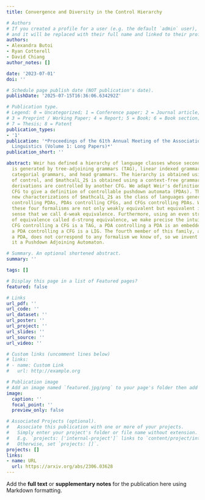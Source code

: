 ```yaml
---
title: Convergence and Diversity in the Control Hierarchy

# Authors
# If you created a profile for a user (e.g. the default `admin` user), write the username (folder name) here
# and it will be replaced with their full name and linked to their profile.
authors:
- Alexandra Butoi
- Ryan Cotterell
- David Chiang
author_notes: []

date: '2023-07-01'
doi: ''

# Schedule page publish date (NOT publication's date).
publishDate: '2025-07-15T16:36:06.634292Z'

# Publication type.
# Legend: 0 = Uncategorized; 1 = Conference paper; 2 = Journal article;
# 3 = Preprint / Working Paper; 4 = Report; 5 = Book; 6 = Book section;
# 7 = Thesis; 8 = Patent
publication_types:
- '1'
publication: '*Proceedings of the 61th Annual Meeting of the Association for Computational
  Linguistics (Volume 1: Long Papers)*'
publication_short: ''

abstract: Weir has defined a hierarchy of language classes whose second member ($mathcalL_2$)
  is generated by tree-adjoining grammars (TAG), linear indexed grammars (LIG), combinatory
  categorial grammars, and head grammars. The hierarchy is obtained using the mechanism
  of control, and $mathcalL_2$ is obtained using a context-free grammar (CFG) whose
  derivations are controlled by another CFG. We adapt Weir's definition of a controllable
  CFG to give a definition of controllable pushdown automata (PDAs). This yields three
  new characterizations of $mathcalL_2$ as the class of languages generated by PDAs
  controlling PDAs, PDAs controlling CFGs, and CFGs controlling PDAs. We show that
  these four formalisms are not only weakly equivalent but equivalent in a stricter
  sense that we call d-weak equivalence. Furthermore, using an even stricter notion
  of equivalence called d-strong equivalence, we make precise the intuition that a
  CFG controlling a CFG is a TAG, a PDA controlling a PDA is an embedded PDA, and
  a PDA controlling a CFG is a LIG. The fourth member of this family, a CFG controlling
  a PDA, does not correspond to any formalism we know of, so we invent one and call
  it a Pushdown Adjoining Automaton.

# Summary. An optional shortened abstract.
summary: ''

tags: []

# Display this page in a list of Featured pages?
featured: false

# Links
url_pdf: ''
url_code: ''
url_dataset: ''
url_poster: ''
url_project: ''
url_slides: ''
url_source: ''
url_video: ''

# Custom links (uncomment lines below)
# links:
# - name: Custom Link
#   url: http://example.org

# Publication image
# Add an image named `featured.jpg/png` to your page's folder then add a caption below.
image:
  caption: ''
  focal_point: ''
  preview_only: false

# Associated Projects (optional).
#   Associate this publication with one or more of your projects.
#   Simply enter your project's folder or file name without extension.
#   E.g. `projects: ['internal-project']` links to `content/project/internal-project/index.md`.
#   Otherwise, set `projects: []`.
projects: []
links:
- name: URL
  url: https://arxiv.org/abs/2306.03628
---
```


Add the **full text** or **supplementary notes** for the publication here using Markdown formatting.
